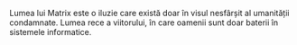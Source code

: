Lumea lui Matrix este o iluzie care există doar în visul nesfârșit al umanității condamnate. Lumea rece a viitorului, în care oamenii sunt doar baterii în sistemele informatice.